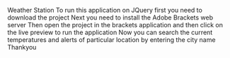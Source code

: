 Weather Station
To run this application on JQuery first you need to download the project
Next you need to install the Adobe Brackets web server
Then open the project in the brackets application and then click on the live preview to run the application
Now you can search the current temperatures and alerts of particular location by entering the city name
Thankyou
